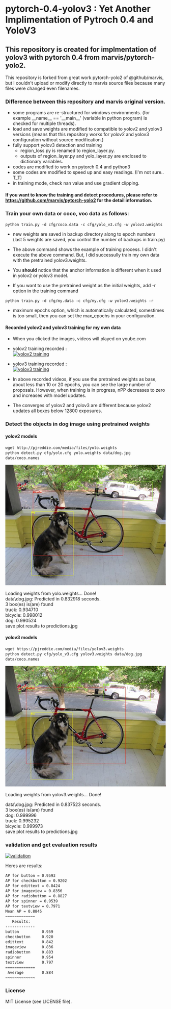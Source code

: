 # pytorch-0.4-yolov3 : Yet Another Implimentation of Pytroch 0.4 and YoloV3
## This repository is created for implmentation of yolov3 with pytorch 0.4 from marvis/pytorch-yolo2. 
This repository is forked from great work pytorch-yolo2 of @github/marvis, 
but I couldn't upload or modify directly to marvis source files because many files were changed even filenames.

### Difference between this repository and marvis original version.
* some programs are re-structured for windows environments. 
(for example \_\_name\_\_ == '\_\_main\_\_' (variable in python program) is checked for multiple threads).
* load and save weights are modified to compatible to yolov2 and yolov3 versions 
(means that this repository works for yolov2 and yolov3 configuration without source modification.)
* fully support yolov3 detection and training
   * region_loss.py is renamed to region_layer.py.
   * outputs of region_layer.py and yolo_layer.py are enclosed to dictionary variables.     
* codes are modified to work on pytorch 0.4 and python3
* some codes are modified to speed up and easy readings. (I'm not sure.. T_T)
* in training mode, check nan value and use gradient clipping.

#### If you want to know the training and detect procedures, please refer to https://github.com/marvis/pytorch-yolo2 for the detail information.

### Train your own data or coco, voc data as follows:
```
python train.py -d cfg/coco.data -c cfg/yolo_v3.cfg -w yolov3.weights
```

* new weights are saved in backup directory along to epoch numbers (last 5 weights are saved, you control the number of backups in train.py)

* The above command shows the example of training process. I didn't execute the above command. But, I did successully train my own data with the pretrained yolov3.weights. 

* You __should__ notice that the anchor information is different when it used in yolov2 or yolov3 model.

* If you want to use the pretrained weight as the initial weights, add -r option in the training command

```
python train.py -d cfg/my.data -c cfg/my.cfg -w yolov3.weights -r
```

* maximum epochs option, which is automatically calculated, somestimes is too small, then you can set the max_epochs in your configuration.

#### Recorded yolov2 and yolov3 training for my own data
* When you clicked the images, videos will played on yoube.com

* yolov2 training recorded :   
[![yolov2 training](https://img.youtube.com/vi/jhoaVeqtOQw/0.jpg)](https://www.youtube.com/watch?v=jhoaVeqtOQw)  

* yolov3 training recorded :  
[![yolov3 training](https://img.youtube.com/vi/zazKAm9FClc/0.jpg)](https://www.youtube.com/watch?v=zazKAm9FClc)  

* In above recorded videos, if you use the pretrained weights as base, about less than 10 or 20 epochs, you can see the large number of proposals. However, when training is in progress, nPP decreases to zero and increases with model updates.

* The converges of yolov2 and yolov3 are different because yolov2 updates all boxes below 12800 exposures.

### Detect the objects in dog image using pretrained weights

#### yolov2 models
```
wget http://pjreddie.com/media/files/yolo.weights
python detect.py cfg/yolo.cfg yolo.weights data/dog.jpg data/coco.names 
```

![predictions](data/predictions-yolov2.jpg)

Loading weights from yolo.weights... Done!  
data\dog.jpg: Predicted in 0.832918 seconds.  
3 box(es) is(are) found  
truck: 0.934710  
bicycle: 0.998012  
dog: 0.990524  
save plot results to predictions.jpg  

#### yolov3 models
```
wget https://pjreddie.com/media/files/yolov3.weights
python detect.py cfg/yolo_v3.cfg yolov3.weights data/dog.jpg data/coco.names  
```

![predictions](data/predictions-yolov3.jpg)

Loading weights from yolov3.weights... Done!

data\dog.jpg: Predicted in 0.837523 seconds.  
3 box(es) is(are) found  
dog: 0.999996  
truck: 0.995232  
bicycle: 0.999973  
save plot results to predictions.jpg  

### validation and get evaluation results

[![validation](https://img.youtube.com/vi/MMssElpERgU/0.jpg)](https://www.youtube.com/watch?v=MMssElpERgU)  

Heres are results:  
```
AP for button = 0.9593
AP for checkbutton = 0.9202
AP for edittext = 0.8424
AP for imageview = 0.8356
AP for radiobutton = 0.8827
AP for spinner = 0.9539
AP for textview = 0.7971
Mean AP = 0.8845
~~~~~~~~~~~~~
   Results:
-------------
button          0.959
checkbutton     0.920
edittext        0.842
imageview       0.836
radiobutton     0.883
spinner         0.954
textview        0.797
=============
 Average        0.884
~~~~~~~~~~~~~
```
### License

MIT License (see LICENSE file).

